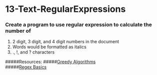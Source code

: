 # 13-Text-RegularExpressions

### Create a program to use regular expression to calculate the number of 
1. 2 digit, 3 digit, and 4 digit numbers in the document
2. Words would be formatted as italics
3. ., !, and ? characters

#####Resources:
#####[Greedy Algorithms](https://youtu.be/c9HbsUSWilw?list=PLRqwX-V7Uu6YEypLuls7iidwHMdCM6o2w)  
#####[Regex Basics](https://shiffman.github.io/A2Z-F16/week2-regex/01_regexbasics/)
               
                                           

